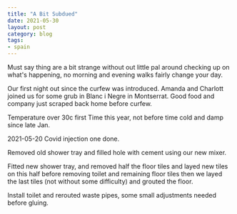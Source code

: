 ```yaml
---
title: "A Bit Subdued"
date: 2021-05-30
layout: post
category: blog
tags:
- spain
---
```


Must say thing are a bit strange without out little pal around checking up on what's happening, no morning and evening walks fairly change your day.
<!--more-->


Our first night out since the curfew was introduced. Amanda and Charlott joined us for some grub in Blanc i Negre in Montserrat. Good food and company just scraped back home before curfew. 

Temperature over 30c first Time this year, not before time cold and damp since late Jan.

2021-05-20 Covid injection one done.

Removed old shower tray and filled hole with cement using our new mixer.

Fitted new shower tray, and removed half the floor tiles and layed new tiles on this half before removing toilet and remaining floor tiles then we layed the last tiles (not without some difficulty) and grouted the floor.

Install toilet and rerouted waste pipes, some small adjustments needed before gluing.
